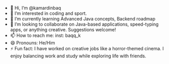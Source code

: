 - 👋 Hi, I’m @kamardinbaq
- 👀 I’m interested in coding and sport.
- 🌱 I’m currently learning Advanced Java concepts, Backend roadmap
- 💞️ I’m looking to collaborate on Java-based applications, speed-typing apps, or anything creative. Suggestions welcome!
- 📫 How to reach me: inst: baqq_k
- 😄 Pronouns: He/Him
- ⚡ Fun fact: I have worked on creative jobs like a horror-themed cinema. I enjoy balancing work and study while exploring life with friends.

<!---
kamardinbaq/kamardinbaq is a ✨ special ✨ repository because its `README.md` (this file) appears on your GitHub profile.
You can click the Preview link to take a look at your changes.
--->
